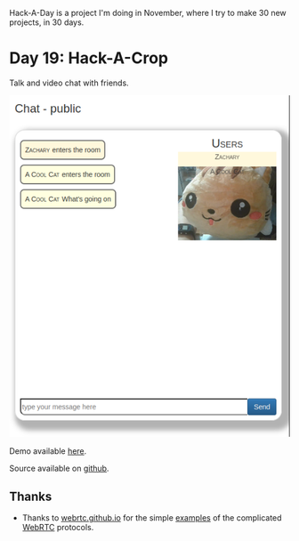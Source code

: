 Hack-A-Day is a project I'm doing in November, where I try to make 30 new projects, in 30 days.

# Day 19: Hack-A-Crop

Talk and video chat with friends.

[![Screenshot](screenshot.png)](https://tilde.za3k.com/hackaday/hang)

Demo available [here](https://tilde.za3k.com/hackaday/hang).

Source available on [github](https://github.com/za3k/day19_hang).

## Thanks

- Thanks to [webrtc.github.io](https://webrtc.github.io/samples/src/content/peerconnection/pc1/) for the simple [examples](https://webrtc.github.io/samples/src/content/peerconnection/pc1/js/main.js) of the complicated [WebRTC](https://web.dev/webrtc-basics/) protocols.
